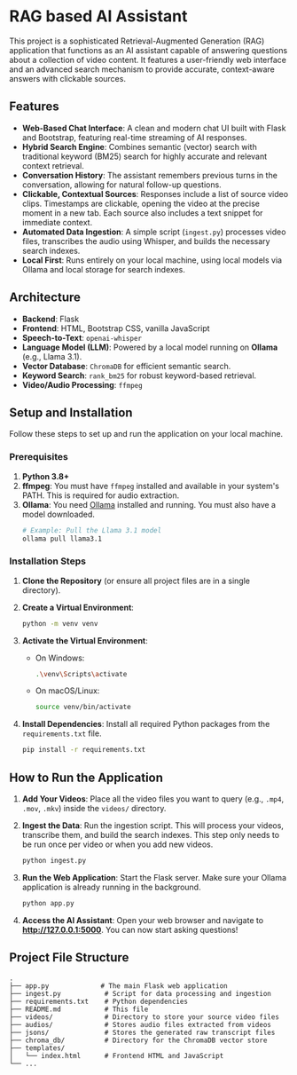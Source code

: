#  RAG based AI Assistant

This project is a sophisticated Retrieval-Augmented Generation (RAG) application that functions as an AI assistant capable of answering questions about a collection of video content. It features a user-friendly web interface and an advanced search mechanism to provide accurate, context-aware answers with clickable sources.

## Features

- **Web-Based Chat Interface**: A clean and modern chat UI built with Flask and Bootstrap, featuring real-time streaming of AI responses.
- **Hybrid Search Engine**: Combines semantic (vector) search with traditional keyword (BM25) search for highly accurate and relevant context retrieval.
- **Conversation History**: The assistant remembers previous turns in the conversation, allowing for natural follow-up questions.
- **Clickable, Contextual Sources**: Responses include a list of source video clips. Timestamps are clickable, opening the video at the precise moment in a new tab. Each source also includes a text snippet for immediate context.
- **Automated Data Ingestion**: A simple script (`ingest.py`) processes video files, transcribes the audio using Whisper, and builds the necessary search indexes.
- **Local First**: Runs entirely on your local machine, using local models via Ollama and local storage for search indexes.

## Architecture

- **Backend**: Flask
- **Frontend**: HTML, Bootstrap CSS, vanilla JavaScript
- **Speech-to-Text**: `openai-whisper`
- **Language Model (LLM)**: Powered by a local model running on **Ollama** (e.g., Llama 3.1).
- **Vector Database**: `ChromaDB` for efficient semantic search.
- **Keyword Search**: `rank_bm25` for robust keyword-based retrieval.
- **Video/Audio Processing**: `ffmpeg`

## Setup and Installation

Follow these steps to set up and run the application on your local machine.

### Prerequisites

1.  **Python 3.8+**
2.  **ffmpeg**: You must have `ffmpeg` installed and available in your system's PATH. This is required for audio extraction.
3.  **Ollama**: You need [Ollama](https://ollama.com/) installed and running. You must also have a model downloaded.
    ```sh
    # Example: Pull the Llama 3.1 model
    ollama pull llama3.1
    ```

### Installation Steps

1.  **Clone the Repository** (or ensure all project files are in a single directory).

2.  **Create a Virtual Environment**:
    ```sh
    python -m venv venv
    ```

3.  **Activate the Virtual Environment**:
    -   On Windows:
        ```sh
        .\venv\Scripts\activate
        ```
    -   On macOS/Linux:
        ```sh
        source venv/bin/activate
        ```

4.  **Install Dependencies**:
    Install all required Python packages from the `requirements.txt` file.
    ```sh
    pip install -r requirements.txt
    ```

## How to Run the Application

1.  **Add Your Videos**:
    Place all the video files you want to query (e.g., `.mp4`, `.mov`, `.mkv`) inside the `videos/` directory.

2.  **Ingest the Data**:
    Run the ingestion script. This will process your videos, transcribe them, and build the search indexes. This step only needs to be run once per video or when you add new videos.
    ```sh
    python ingest.py
    ```

3.  **Run the Web Application**:
    Start the Flask server. Make sure your Ollama application is already running in the background.
    ```sh
    python app.py
    ```

4.  **Access the AI Assistant**:
    Open your web browser and navigate to **http://127.0.0.1:5000**. You can now start asking questions!

## Project File Structure

```
.
├── app.py             # The main Flask web application
├── ingest.py           # Script for data processing and ingestion
├── requirements.txt    # Python dependencies
├── README.md           # This file
├── videos/             # Directory to store your source video files
├── audios/             # Stores audio files extracted from videos
├── jsons/              # Stores the generated raw transcript files
├── chroma_db/          # Directory for the ChromaDB vector store
├── templates/
│   └── index.html      # Frontend HTML and JavaScript
└── ...
```
